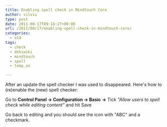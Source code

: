 ```yaml
---
title: Enabling spell check in Mindtouch Core
author: silviu
type: post
date: 2011-08-17T09:18:27+00:00
url: /2011/08/17/enabling-spell-check-in-mindtouch-core/
categories:
  - old
tags:
  - check
  - dekiwiki
  - mindtouch
  - spell
  - temp_on

---
```

After an update the spell checker I was used to disappeared. Here's how to (re)enable the (new) spell checker:

Go to **Control Panel -> Configuration -> Basic ->** Tick _"Allow users to spell check while editing content"_ and hit Save

Go back to editing and you should see the icon with "ABC" and a checkmark.